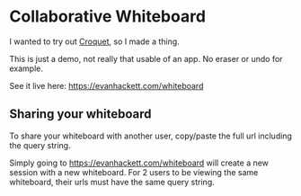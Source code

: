 # Collaborative Whiteboard

I wanted to try out [Croquet](https://www.croquet.io/), so I made a thing.

This is just a demo, not really that usable of an app. No eraser or undo for example.

See it live here: https://evanhackett.com/whiteboard

## Sharing your whiteboard

To share your whiteboard with another user, copy/paste the full url including the query string.

Simply going to https://evanhackett.com/whiteboard will create a new session with a new whiteboard. For 2 users to be viewing the same whiteboard, their urls must have the same query string.